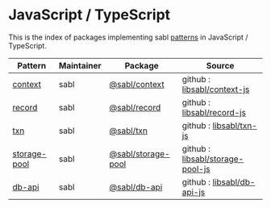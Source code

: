 # JavaScript / TypeScript

This is the index of packages implementing sabl [patterns](../README.md#patterns) in JavaScript / TypeScript.

|Pattern|Maintainer|Package|Source|
|-|-|-|-|
|[context](../patterns/context.md)|sabl|[@sabl/context](https://www.npmjs.com/package/@sabl/context)|github : [libsabl/context-js](https://github.com/libsabl/context-js)|
|[record](../patterns/record.md)|sabl|[@sabl/record](https://www.npmjs.com/package/@sabl/record)|github : [libsabl/record-js](https://github.com/libsabl/record-js)|
|[txn](../patterns/txn.md)|sabl|[@sabl/txn](https://www.npmjs.com/package/@sabl/txn)|github : [libsabl/txn-js](https://github.com/libsabl/txn-js)|
|[storage-pool](../patterns/storage-pool.md)|sabl|[@sabl/storage-pool](https://www.npmjs.com/package/@sabl/storage-pool)|github : [libsabl/storage-pool-js](https://github.com/libsabl/storage-pool-js)|
|[db-api](../patterns/db-api.md)|sabl|[@sabl/db-api](https://www.npmjs.com/package/@sabl/db-api)|github : [libsabl/db-api-js](https://github.com/libsabl/db-api-js)|